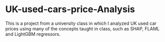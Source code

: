 # UK-used-cars-price-Analysis
This is a project from a university class in which I analyzed UK used car prices using many of the concepts taught in class, such as SHAP, FLAML and LightGBM regressors.
